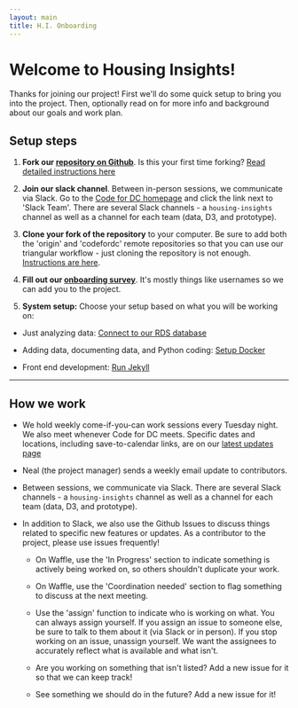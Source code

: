 ```yaml
---
layout: main
title: H.I. Onboarding
---
```


# Welcome to Housing Insights!

Thanks for joining our project! First we'll do some quick setup to bring you into the project. Then, optionally read on for more info and background about our goals and work plan. 

## Setup steps

1) **Fork our [repository on Github](https://github.com/codefordc/housing-insights)**. Is this your first time forking? [Read detailed instructions here]({{site.baseurl}}/resources/onboarding/git-intro.html)

2) **Join our slack channel**. Between in-person sessions, we communicate via Slack. Go to the [Code for DC homepage](http://codefordc.org/) and click the link next to 'Slack Team'. There are several Slack channels - a `housing-insights` channel as well as a channel for each team (data, D3, and prototype). 

3) **Clone your fork of the repository** to your computer. Be sure to add both the 'origin' and 'codefordc' remote repositories so that you can use our triangular workflow - just cloning the repository is not enough. [Instructions are here]({{site.baseurl}}/resources/onboarding/triangular-git.html).

4) **Fill out our [onboarding survey](https://goo.gl/forms/FsHzS4rzUNwnVnh02)**. It's mostly things like usernames so we can add you to the project.

5) **System setup:** Choose your setup based on what you will be working on:

* Just analyzing data: [Connect to our RDS database]({{site.baseurl}}/resources/onboarding/connect-to-rds.html)

* Adding data, documenting data, and Python coding: [Setup Docker]({{site.baseurl}}/resources/onboarding/docker.html)

* Front end development: [Run Jekyll]({{site.baseurl}}/resources/onboarding/front-end.html)


<hr/>


## How we work

* We hold weekly come-if-you-can work sessions every Tuesday night. We also meet whenever Code for DC meets. Specific dates and locations, including save-to-calendar links, are on our [latest updates page]({{site.baseurl}}/resources/latest)

* Neal (the project manager) sends a weekly email update to contributors.

* Between sessions, we communicate via Slack. There are several Slack channels - a `housing-insights` channel as well as a channel for each team (data, D3, and prototype).

* In addition to Slack, we also use the Github Issues to discuss things related to specific new features or updates. As a contributor to the project, please use issues frequently! 

    * On Waffle, use the 'In Progress' section to indicate something is actively being worked on, so others shouldn't duplicate your work.

    * On Waffle, use the 'Coordination needed' section to flag something to discuss at the next meeting.

    * Use the 'assign' function to indicate who is working on what. You can always assign yourself. If you assign an issue to someone else, be sure to talk to them about it (via Slack or in person). If you stop working on an issue, unassign yourself. We want the assignees to accurately reflect what is available and what isn't.

    * Are you working on something that isn't listed? Add a new issue for it so that we can keep track!

    * See something we should do in the future? Add a new issue for it!


